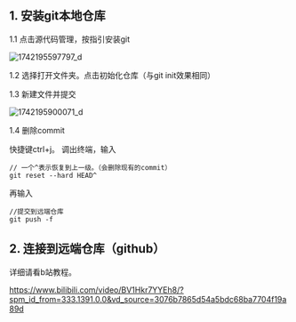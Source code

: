 ## 1. 安装git本地仓库

1.1 点击源代码管理，按指引安装git

![1742195597797_d](https://s2.loli.net/2025/03/17/HcKNyMtVdFAniIO.png)

1.2 选择打开文件夹。点击初始化仓库（与git init效果相同）

1.3 新建文件并提交

![1742195900071_d](https://s2.loli.net/2025/03/17/pFtuqozr36Sevc9.png)

1.4 删除commit

快捷键ctrl+j。 调出终端，输入

```
// 一个^表示恢复到上一级。（会删除现有的commit）
git reset --hard HEAD^
```

再输入

```
//提交到远端仓库
git push -f
```

## 2. 连接到远端仓库（github）

详细请看b站教程。

https://www.bilibili.com/video/BV1Hkr7YYEh8/?spm_id_from=333.1391.0.0&vd_source=3076b7865d54a5bdc68ba7704f19a89d